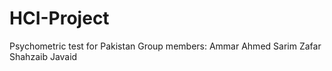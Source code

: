 # HCI-Project
Psychometric test for Pakistan
Group members:
Ammar Ahmed
Sarim Zafar
Shahzaib Javaid

